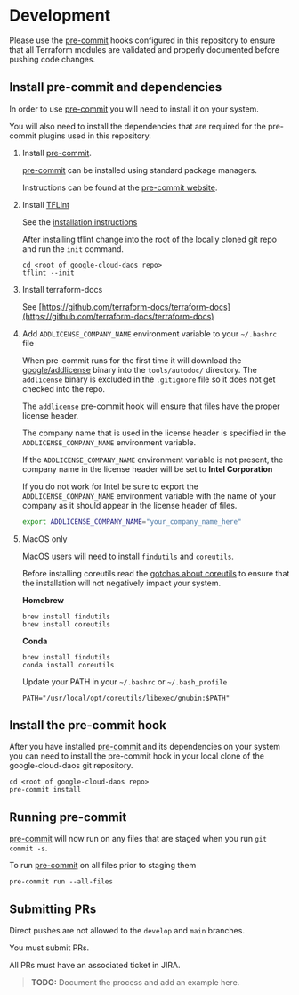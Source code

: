 # Development

Please use the [pre-commit](https://pre-commit.com/) hooks configured in this repository to ensure that all Terraform modules are validated and properly documented before pushing code changes.


## Install pre-commit and dependencies

In order to use [pre-commit](https://pre-commit.com/) you will need to install it on your system.

You will also need to install the dependencies that are required for the pre-commit plugins used in this repository.

1. Install [pre-commit](https://pre-commit.com/).

   [pre-commit](https://pre-commit.com/) can be installed using standard package managers.

   Instructions can be found at the [pre-commit website](https://pre-commit.com/#install).

2. Install [TFLint](https://github.com/terraform-linters/tflint)

   See the [installation instructions](https://github.com/terraform-linters/tflint#installation)

   After installing tflint change into the root of the locally cloned git repo and run the `init` command.

   ```shell
   cd <root of google-cloud-daos repo>
   tflint --init
   ```

3. Install terraform-docs

   See [https://github.com/terraform-docs/terraform-docs](https://github.com/terraform-docs/terraform-docs)

4. Add `ADDLICENSE_COMPANY_NAME` environment variable to your `~/.bashrc` file

   When pre-commit runs for the first time it will download the [google/addlicense](https://github.com/google/addlicense/releases/tag/v1.0.0) binary into the `tools/autodoc/` directory. The `addlicense` binary is excluded in the `.gitignore` file so it does not get checked into the repo.

   The `addlicense` pre-commit hook will ensure that files have the proper license header.

   The company name that is used in the license header is specified in the `ADDLICENSE_COMPANY_NAME` environment variable.

   If the `ADDLICENSE_COMPANY_NAME` environment variable is not present, the company name in the license header will be set to **Intel Corporation**

   If you do not work for Intel be sure to export the `ADDLICENSE_COMPANY_NAME` environment variable with the name of your company as it should appear in the license header of files.

   ```bash
   export ADDLICENSE_COMPANY_NAME="your_company_name_here"
   ```

5. MacOS only

   MacOS users will need to install `findutils` and `coreutils`.

   Before installing coreutils read the
   [gotchas about coreutils](https://www.pixelbeat.org/docs/coreutils-gotchas.html)
   to ensure that the installation will not negatively impact your
   system.

   **Homebrew**

   ```shell
   brew install findutils
   brew install coreutils
   ```

   **Conda**

   ```shell
   brew install findutils
   conda install coreutils
   ```

   Update your PATH  in your `~/.bashrc` or `~/.bash_profile`
   ```shell
   PATH="/usr/local/opt/coreutils/libexec/gnubin:$PATH"
   ```

## Install the pre-commit hook

After you have installed [pre-commit](https://pre-commit.com/) and its dependencies on your system you can need to install the pre-commit hook in
your local clone of the google-cloud-daos git repository.

```shell
cd <root of google-cloud-daos repo>
pre-commit install
```

## Running pre-commit

[pre-commit](https://pre-commit.com/) will now run on any files that are staged when you run `git commit -s`.

To run [pre-commit](https://pre-commit.com/) on all files prior to staging them

```shell
pre-commit run --all-files
```

## Submitting PRs

Direct pushes are not allowed to the `develop` and `main` branches.

You must submit PRs.

All PRs must have an associated ticket in JIRA.

> **TODO:** Document the process and add an example here.
